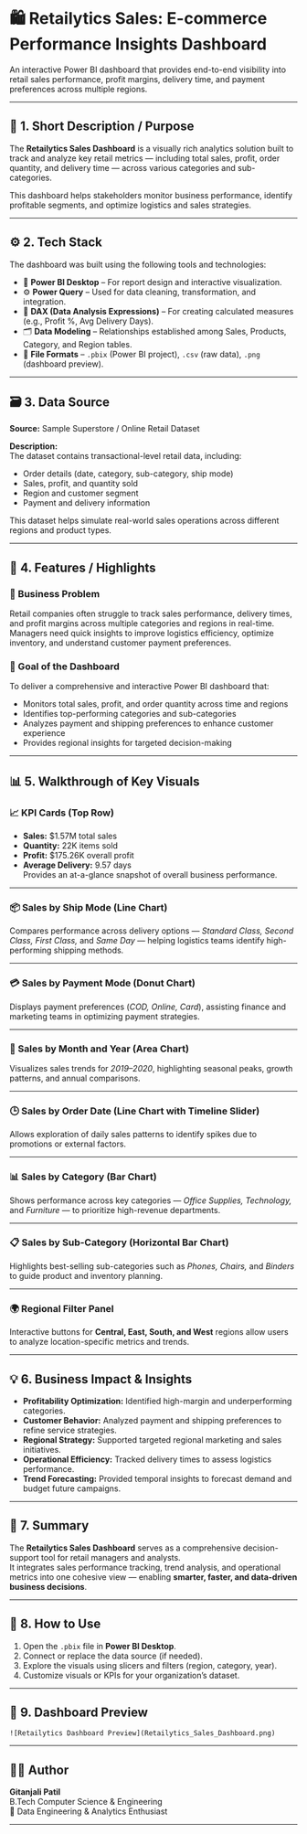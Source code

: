 # 🛍️ Retailytics Sales: E-commerce Performance Insights Dashboard

An interactive Power BI dashboard that provides end-to-end visibility into retail sales performance, profit margins, delivery time, and payment preferences across multiple regions.

---

## 🧩 1. Short Description / Purpose

The **Retailytics Sales Dashboard** is a visually rich analytics solution built to track and analyze key retail metrics — including total sales, profit, order quantity, and delivery time — across various categories and sub-categories.  

This dashboard helps stakeholders monitor business performance, identify profitable segments, and optimize logistics and sales strategies.

---

## ⚙️ 2. Tech Stack

The dashboard was built using the following tools and technologies:

- 💼 **Power BI Desktop** – For report design and interactive visualization.  
- ⚙️ **Power Query** – Used for data cleaning, transformation, and integration.  
- 🧮 **DAX (Data Analysis Expressions)** – For creating calculated measures (e.g., Profit %, Avg Delivery Days).  
- 🗂️ **Data Modeling** – Relationships established among Sales, Products, Category, and Region tables.  
- 📁 **File Formats** – `.pbix` (Power BI project), `.csv` (raw data), `.png` (dashboard preview).  

---

## 🗃️ 3. Data Source

**Source:** Sample Superstore / Online Retail Dataset  

**Description:**  
The dataset contains transactional-level retail data, including:

- Order details (date, category, sub-category, ship mode)  
- Sales, profit, and quantity sold  
- Region and customer segment  
- Payment and delivery information  

This dataset helps simulate real-world sales operations across different regions and product types.

---

## 🚀 4. Features / Highlights

### 🧭 Business Problem  
Retail companies often struggle to track sales performance, delivery times, and profit margins across multiple categories and regions in real-time.  
Managers need quick insights to improve logistics efficiency, optimize inventory, and understand customer payment preferences.

### 🎯 Goal of the Dashboard  
To deliver a comprehensive and interactive Power BI dashboard that:  
- Monitors total sales, profit, and order quantity across time and regions  
- Identifies top-performing categories and sub-categories  
- Analyzes payment and shipping preferences to enhance customer experience  
- Provides regional insights for targeted decision-making  

---

## 📊 5. Walkthrough of Key Visuals

### 📈 KPI Cards (Top Row)
- **Sales:** $1.57M total sales  
- **Quantity:** 22K items sold  
- **Profit:** $175.26K overall profit  
- **Average Delivery:** 9.57 days  
Provides an at-a-glance snapshot of overall business performance.  

---

### 📦 Sales by Ship Mode (Line Chart)
Compares performance across delivery options — *Standard Class, Second Class, First Class,* and *Same Day* — helping logistics teams identify high-performing shipping methods.  

---

### 💳 Sales by Payment Mode (Donut Chart)
Displays payment preferences (*COD, Online, Card*), assisting finance and marketing teams in optimizing payment strategies.  

---

### 📅 Sales by Month and Year (Area Chart)
Visualizes sales trends for *2019–2020*, highlighting seasonal peaks, growth patterns, and annual comparisons.  

---

### 🕒 Sales by Order Date (Line Chart with Timeline Slider)
Allows exploration of daily sales patterns to identify spikes due to promotions or external factors.  

---

### 📊 Sales by Category (Bar Chart)
Shows performance across key categories — *Office Supplies, Technology,* and *Furniture* — to prioritize high-revenue departments.  

---

### 📋 Sales by Sub-Category (Horizontal Bar Chart)
Highlights best-selling sub-categories such as *Phones, Chairs,* and *Binders* to guide product and inventory planning.  

---

### 🌍 Regional Filter Panel
Interactive buttons for **Central, East, South, and West** regions allow users to analyze location-specific metrics and trends.  

---

## 💡 6. Business Impact & Insights

- **Profitability Optimization:** Identified high-margin and underperforming categories.  
- **Customer Behavior:** Analyzed payment and shipping preferences to refine service strategies.  
- **Regional Strategy:** Supported targeted regional marketing and sales initiatives.  
- **Operational Efficiency:** Tracked delivery times to assess logistics performance.  
- **Trend Forecasting:** Provided temporal insights to forecast demand and budget future campaigns.  

---

## 🧾 7. Summary

The **Retailytics Sales Dashboard** serves as a comprehensive decision-support tool for retail managers and analysts.  
It integrates sales performance tracking, trend analysis, and operational metrics into one cohesive view — enabling **smarter, faster, and data-driven business decisions**.  

---

## 🧰 8. How to Use

1. Open the `.pbix` file in **Power BI Desktop**.  
2. Connect or replace the data source (if needed).  
3. Explore the visuals using slicers and filters (region, category, year).  
4. Customize visuals or KPIs for your organization’s dataset.  

---

## 📸 9. Dashboard Preview


`![Retailytics Dashboard Preview](Retailytics_Sales_Dashboard.png)`  

---

## 👩‍💻 Author

**Gitanjali Patil**  
B.Tech Computer Science & Engineering  
💼 Data Engineering & Analytics Enthusiast  


---

